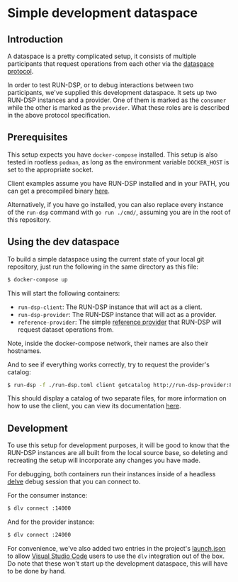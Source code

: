 # Simple development dataspace

## Introduction

A dataspace is a pretty complicated setup, it consists of multiple participants that request operations
from each other via the [dataspace protocol](https://docs.internationaldataspaces.org/ids-knowledgebase/dataspace-protocol).

In order to test RUN-DSP, or to debug interactions between two participants, we've supplied this
development dataspace. It sets up two RUN-DSP instances and a provider. One of them is marked as
the `consumer` while the other is marked as the `provider`. What these roles are is described in
the above protocol specification.

## Prerequisites

This setup expects you have `docker-compose` installed. This setup is also tested in rootless
`podman`, as long as the environment variable `DOCKER_HOST` is set to the appropriate socket.

Client examples assume you have RUN-DSP installed and in your PATH, you can get a precompiled binary
[here](https://github.com/go-dataspace/run-dsp/releases/latest).

Alternatively, if you have go installed, you can also replace every instance of the `run-dsp` command
with `go run ./cmd/`, assuming you are in the root of this repository.

## Using the dev dataspace

To build a simple dataspace using the current state of your local git repository, just run the
following in the same directory as this file:

```bash
$ docker-compose up
```

This will start the following containers:

- `run-dsp-client`: The RUN-DSP instance that will act as a client.
- `run-dsp-provider`: The RUN-DSP instance that will act as a provider.
- `reference-provider`: The simple [reference provider](https://github.com/go-dataspace/reference-provider) that RUN-DSP will request dataset operations from.

Note, inside the docker-compose network, their names are also their hostnames.


And to see if everything works correctly, try to request the provider's catalog:

```bash
$ run-dsp -f ./run-dsp.toml client getcatalog http://run-dsp-provider:8080
```

This should display a catalog of two separate files, for more information on how to use the client,
you can view its documentation [here](../../usage/client.md).

## Development

To use this setup for development purposes, it will be good to know that the RUN-DSP instances are
all built from the local source base, so deleting and recreating the setup will incorporate any changes
you have made.

For debugging, both containers run their instances inside of a headless [delve](https://github.com/go-delve/delve)
debug session that you can connect to.

For the consumer instance:
```bash
$ dlv connect :14000
```

And for the provider instance:
```bash
$ dlv connect :24000
```

For convenience, we've also added two entries in the project's [launch.json](../../../.vscode/launch.json)
to allow [Visual Studio Code](https://code.visualstudio.com/) users to use the `dlv` integration
out of the box. Do note that these won't start up the development dataspace, this will have to be done by hand.
